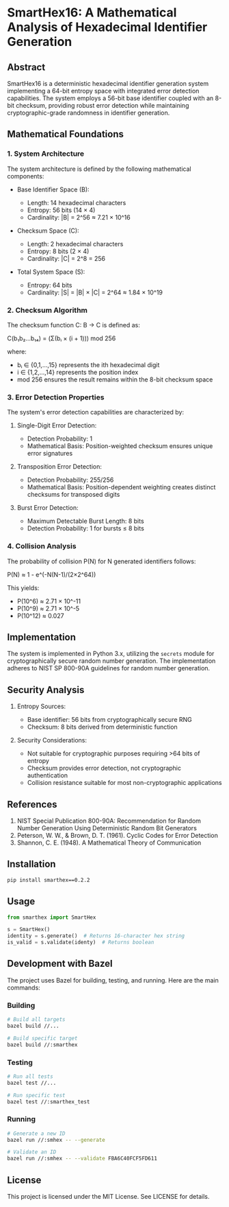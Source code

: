 # SmartHex16: A Mathematical Analysis of Hexadecimal Identifier Generation

## Abstract

SmartHex16 is a deterministic hexadecimal identifier generation system implementing a 64-bit entropy space with integrated error detection capabilities. The system employs a 56-bit base identifier coupled with an 8-bit checksum, providing robust error detection while maintaining cryptographic-grade randomness in identifier generation.

## Mathematical Foundations

### 1. System Architecture

The system architecture is defined by the following mathematical components:

- Base Identifier Space (B):
  - Length: 14 hexadecimal characters
  - Entropy: 56 bits (14 × 4)
  - Cardinality: |B| = 2^56 ≈ 7.21 × 10^16

- Checksum Space (C):
  - Length: 2 hexadecimal characters
  - Entropy: 8 bits (2 × 4)
  - Cardinality: |C| = 2^8 = 256

- Total System Space (S):
  - Entropy: 64 bits
  - Cardinality: |S| = |B| × |C| = 2^64 ≈ 1.84 × 10^19

### 2. Checksum Algorithm

The checksum function C: B → C is defined as:

C(b₁b₂...b₁₄) = (Σ(bᵢ × (i + 1))) mod 256

where:
- bᵢ ∈ {0,1,...,15} represents the ith hexadecimal digit
- i ∈ {1,2,...,14} represents the position index
- mod 256 ensures the result remains within the 8-bit checksum space

### 3. Error Detection Properties

The system's error detection capabilities are characterized by:

1. Single-Digit Error Detection:
   - Detection Probability: 1
   - Mathematical Basis: Position-weighted checksum ensures unique error signatures

2. Transposition Error Detection:
   - Detection Probability: 255/256
   - Mathematical Basis: Position-dependent weighting creates distinct checksums for transposed digits

3. Burst Error Detection:
   - Maximum Detectable Burst Length: 8 bits
   - Detection Probability: 1 for bursts ≤ 8 bits

### 4. Collision Analysis

The probability of collision P(N) for N generated identifiers follows:

P(N) ≈ 1 - e^(-N(N-1)/(2×2^64))

This yields:
- P(10^6) ≈ 2.71 × 10^-11
- P(10^9) ≈ 2.71 × 10^-5
- P(10^12) ≈ 0.027

## Implementation

The system is implemented in Python 3.x, utilizing the `secrets` module for cryptographically secure random number generation. The implementation adheres to NIST SP 800-90A guidelines for random number generation.

## Security Analysis

1. Entropy Sources:
   - Base identifier: 56 bits from cryptographically secure RNG
   - Checksum: 8 bits derived from deterministic function

2. Security Considerations:
   - Not suitable for cryptographic purposes requiring >64 bits of entropy
   - Checksum provides error detection, not cryptographic authentication
   - Collision resistance suitable for most non-cryptographic applications

## References

1. NIST Special Publication 800-90A: Recommendation for Random Number Generation Using Deterministic Random Bit Generators
2. Peterson, W. W., & Brown, D. T. (1961). Cyclic Codes for Error Detection
3. Shannon, C. E. (1948). A Mathematical Theory of Communication

## Installation

```bash
pip install smarthex==0.2.2
```

## Usage

```python
from smarthex import SmartHex

s = SmartHex()
identity = s.generate()  # Returns 16-character hex string
is_valid = s.validate(identy)  # Returns boolean
```

## Development with Bazel

The project uses Bazel for building, testing, and running. Here are the main commands:

### Building

```bash
# Build all targets
bazel build //...

# Build specific target
bazel build //:smarthex
```

### Testing

```bash
# Run all tests
bazel test //...

# Run specific test
bazel test //:smarthex_test
```

### Running

```bash
# Generate a new ID
bazel run //:smhex -- --generate

# Validate an ID
bazel run //:smhex -- --validate FBA6C40FCF5FD611
```

## License

This project is licensed under the MIT License. See LICENSE for details. 